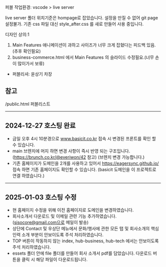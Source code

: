 퍼블 작업환경: vscode > live server

live server 폴더 위치기준은 hompage로 잡았습니다.
설정을 만질 수 없어 git page 설정불가.
기존 css 파일 대신 style_after.css 를 새로 만들어 사용 중입니다.

디자인 상의:1
  1. Main Features 애니메이션이 과하고 사이즈가 너무 크게 잡혔다는 피드백 있음. (추후 확인필요)
  2. business-commerce.html 에서 Main Features 의 슬라이드 수정필요.(너무 손이 많이가서 보류)
-  퍼블리셔:  윤상기 차장


##  참고 
/public.html 퍼블리스트

---
## 2024-12-27 호스팅 완료

- 금일 오후 4시 10분경으로 www.basicit.co.kr 접속 시 변경된 프론트를 확인 할 수 있습니다.
- main 브렌치에 머지 하면 변경 사항이 즉시 반영 되는 구조입니다. (https://brunch.co.kr/@everiwon/42 참고) (브렌치 변경 가능합니다.)
- 기존 홈페이지가 도메인을 2개를 사용하고 있어서 https://eagersync.github.io/ 접속 하면 기존 홈페이지도 확인할 수 있습니다. (basicit 도메인을 이 프로젝트로 연결 하였습니다.)
---
## 2025-01-03 호스팅 수정
- 현 홈페이지 수정을 위해 이전 홈페이지로 도메인을 변경하였습니다.
- 회사소개서 다운로드 및 이메일 관련 기능 추가하였습니다. (sisocore@gmail.com으로 메일이 발송)
- 상단에 Contact 및 우상단 메뉴에서 문화/행사에 관한 모든 탭 및 회사소개의 핵심인력 소개 부분이 안보이도록 주석 처리하였습니다.
- TOP 버튼이 작동하지 않는 index, hub-business, hub-tech 에서는 안보이도록 주석 처리하였습니다.
- essets 폴더 안에 file 폴더를 만들어 회사 소개서 pdf를 담았습니다. 다운로드 버튼을 클릭 시 해당 파일이 다운로드됩니다.